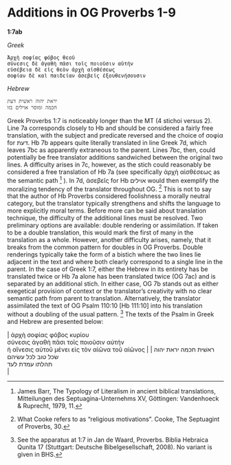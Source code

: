 # Additions in OG Proverbs 1-9

**1:7ab**

*Greek*
```
Ἀρχὴ σοφίας φόβος θεοῦ
σύνεσις δὲ ἀγαθὴ πᾶσι τοῖς ποιοῦσιν αὐτήν
εὐσέβεια δὲ εἰς θεὸν ἀρχὴ αἰσθέσεως
σοφίαν δὲ καὶ παιδείαν ἀσεβεῖς ἐξουθενήσουσιν
```
*Hebrew*
```
יראת יהוה ראשׁית דעת
חכמה ומוסר אוילים בזו
```
Greek Proverbs 1:7 is noticeably longer than the MT (4 stichoi versus 2). Line 7a corresponds closely to Hb and should be considered a fairly free translation, with the subject and predicate reversed and the choice of σοφία for דעת. Hb 7b appears quite literally translated in line Greek 7d, which leaves 7bc as apparently extraneous to the parent. Lines 7bc, then, could potentially be free translator additions sandwiched between the original two lines. A difficulty arises in 7c, however, as the stich could reasonably be considered a free translation of Hb 7a (see specifically ἀρχὴ αἰσθέσεως as the semantic path [^1] ). In 7d, ἀσεβεῖς for Hb אוילים would then exemplify the moralizing tendency of the translator throughout OG. [^2] This is not to say that the author of Hb Proverbs considered foolishness a morally neutral category, but the translator typically strengthens and shifts the language to more explicitly moral terms.
	Before more can be said about translation technique, the difficulty of the additional lines must be resolved. Two preliminary options are available: double rendering or assimilation. If taken to be a double translation, this would mark the first of many in the translation as a whole. However, another difficulty arises, namely, that it breaks from the common pattern for doubles in OG Proverbs. Double renderings typically take the form of a bistich where the two lines lie adjacent in the text and where both clearly correspond to a single line in the parent. In the case of Greek 1:7, either the Hebrew in its entirety has be translated twice or Hb 7a alone has been translated twice (OG 7ac) and is separated by an additional stich. In either case, OG 7b stands out as either exegetical provision of context or the translator’s creativity with no clear semantic path from parent to translation. 
	Alternatively, the translator assimilated the text of OG Psalm 110:10 [Hb 111:10] into his translation without a doubling of the usual pattern. [^3] The texts of the Psalm in Greek and Hebrew are presented below:

| ἀρχὴ σοφίας φόβος κυρίου<br>σύνεσις ἀγαθὴ πᾶσι τοῖς ποιοῦσιν αὐτήν<br>ἡ αἴνεσις αὐτοῦ μένει εἰς τὸν αἰῶνα τοῦ αἰῶνος |
| ראשׁית חכמה יראת יהוה<br>שׂכל טוב לכל עשׂיהם<br>תהלתו עמדת לעד<br>                                                                                                          |
    
[^1]: James Barr, The Typology of Literalism in ancient biblical translations, Mitteilungen des Septuagina-Unternehms XV, Göttingen: Vandenhoeck & Ruprecht, 1979, 11.
[^2]: What Cooke refers to as “religious motivations”. Cooke, The Septuagint of Proverbs, 30.
[^3]: See the apparatus at 1:7 in Jan de Waard, Proverbs. Biblia Hebraica Qunita 17 (Stuttgart: Deutsche Bibelgesellschaft, 2008). No variant is given in BHS.
